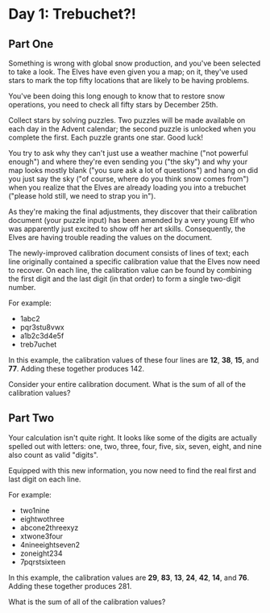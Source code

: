 # Day 1: Trebuchet?!

## Part One

Something is wrong with global snow production, and you've been selected to take a look. The Elves have even given you a map; on it, they've used stars to mark the top fifty locations that are likely to be having problems.

You've been doing this long enough to know that to restore snow operations, you need to check all fifty stars by December 25th.

Collect stars by solving puzzles. Two puzzles will be made available on each day in the Advent calendar; the second puzzle is unlocked when you complete the first. Each puzzle grants one star. Good luck!

You try to ask why they can't just use a weather machine ("not powerful enough") and where they're even sending you ("the sky") and why your map looks mostly blank ("you sure ask a lot of questions") and hang on did you just say the sky ("of course, where do you think snow comes from") when you realize that the Elves are already loading you into a trebuchet ("please hold still, we need to strap you in").

As they're making the final adjustments, they discover that their calibration document (your puzzle input) has been amended by a very young Elf who was apparently just excited to show off her art skills. Consequently, the Elves are having trouble reading the values on the document.

The newly-improved calibration document consists of lines of text; each line originally contained a specific calibration value that the Elves now need to recover. On each line, the calibration value can be found by combining the first digit and the last digit (in that order) to form a single two-digit number.

For example:

- 1abc2
- pqr3stu8vwx
- a1b2c3d4e5f
- treb7uchet

In this example, the calibration values of these four lines are **12**, **38**, **15**, and **77**. Adding these together produces 142.

Consider your entire calibration document. What is the sum of all of the calibration values?

## Part Two

Your calculation isn't quite right. It looks like some of the digits are actually spelled out with letters: one, two, three, four, five, six, seven, eight, and nine also count as valid "digits".

Equipped with this new information, you now need to find the real first and last digit on each line. 

For example:

- two1nine
- eightwothree
- abcone2threexyz
- xtwone3four
- 4nineeightseven2
- zoneight234
- 7pqrstsixteen

In this example, the calibration values are **29**, **83**, **13**, **24**, **42**, **14**, and **76**. Adding these together produces 281.

What is the sum of all of the calibration values?
